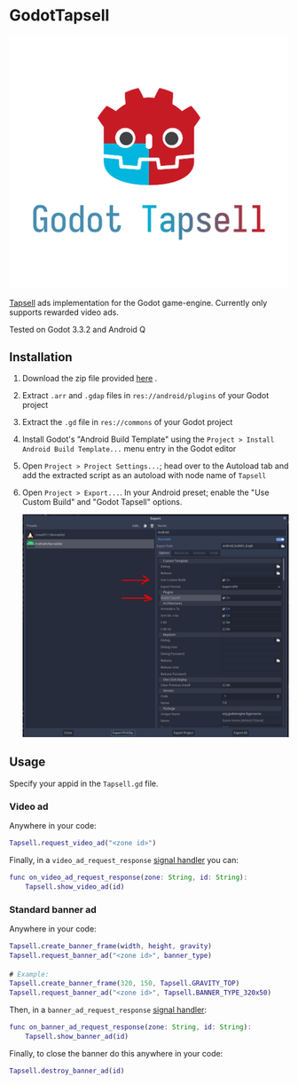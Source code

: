 # GodotTapsell
<p align="center">
  <img src="images/logo.svg" alt="GodotTapsell Logo"/>
</p>

[Tapsell](https://tapsell.ir) ads implementation for the Godot game-engine.
Currently only supports rewarded video ads.

Tested on Godot 3.3.2 and Android Q

## Installation
1. Download the zip file provided [here](https://github.com/OverShifted/GodotTapsell/releases)
.
2. Extract `.arr` and `.gdap` files in `res://android/plugins` of your Godot project
3. Extract the `.gd` file in `res://commons` of your Godot project
4. Install Godot's "Android Build Template" using the `Project > Install Android Build Template...` menu entry in the Godot editor
5. Open `Project > Project Settings...`; head over to the Autoload tab and add the extracted script as an autoload with node name of `Tapsell`
6. Open `Project > Export...`. In your Android preset; enable the "Use Custom Build" and "Godot Tapsell" options.

    ![Export Menu](images/ExportMenu.png)

## Usage
Specify your appid in the `Tapsell.gd` file.

### Video ad
Anywhere in your code:
```gd
Tapsell.request_video_ad("<zone id>")
```
Finally, in a `video_ad_request_response` [signal handler](https://docs.godotengine.org/en/3.6/getting_started/step_by_step/signals.html#connecting-a-signal-via-code) you can:
```gd
func on_video_ad_request_response(zone: String, id: String):
    Tapsell.show_video_ad(id)
```

### Standard banner ad
Anywhere in your code:
```gd
Tapsell.create_banner_frame(width, height, gravity)
Tapsell.request_banner_ad("<zone id>", banner_type)

# Example:
Tapsell.create_banner_frame(320, 150, Tapsell.GRAVITY_TOP)
Tapsell.request_banner_ad("<zone id>", Tapsell.BANNER_TYPE_320x50)
```
Then, in a `banner_ad_request_response` [signal handler](https://docs.godotengine.org/en/3.6/getting_started/step_by_step/signals.html#connecting-a-signal-via-code):
```gd
func on_banner_ad_request_response(zone: String, id: String):
    Tapsell.show_banner_ad(id)
```

Finally, to close the banner do this anywhere in your code:
```gd
Tapsell.destroy_banner_ad(id)
```
